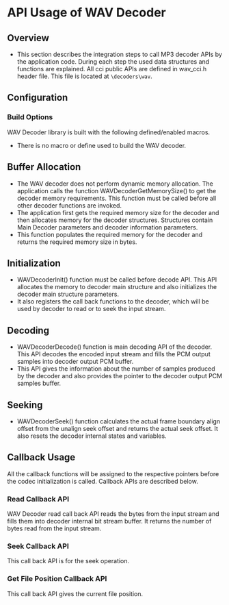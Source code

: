 API Usage of WAV Decoder
================

## Overview

* This section describes the integration steps to call MP3 decoder APIs by the application code. During each step the used data structures and functions are explained. All cci public APIs are defined in wav_cci.h header file. This file is located at `\decoders\wav`.

## Configuration
### Build Options
WAV Decoder library is built with the following defined/enabled macros.
* There is no macro or define used to build the WAV decoder.

## Buffer Allocation
* The WAV decoder does not perform dynamic memory allocation. The application calls the function WAVDecoderGetMemorySize() to get the decoder memory requirements. This function must be called before all other decoder functions are invoked.
* The application first gets the required memory size for the decoder and then allocates memory for the decoder structures. Structures contain Main Decoder parameters and decoder information parameters.
* This function populates the required memory for the decoder and returns the required memory size in bytes.

## Initialization
* WAVDecoderInit() function must be called before decode API. This API allocates the memory to decoder main structure and also initializes the decoder main structure parameters.
* It also registers the call back functions to the decoder, which will be used by decoder to read or to seek the input stream.

## Decoding
* WAVDecoderDecode() function is main decoding API of the decoder. This API decodes the encoded input stream and fills the PCM output samples into decoder output PCM buffer.
* This API gives the information about the number of samples produced by the decoder and also provides the pointer to the decoder output PCM samples buffer.

## Seeking
* WAVDecoderSeek() function calculates the actual frame boundary align offset from the unalign seek offset and returns the actual seek offset. It also resets the decoder internal states and variables.

## Callback Usage
All the callback functions will be assigned to the respective pointers before the codec initialization is called. Callback APIs are described below.

### Read Callback API
WAV Decoder read call back API reads the bytes from the input stream and fills them into decoder internal bit stream buffer. It returns the number of bytes read from the input stream.

### Seek Callback API
This call back API is for the seek operation.

### Get File Position Callback API
This call back API gives the current file position.



